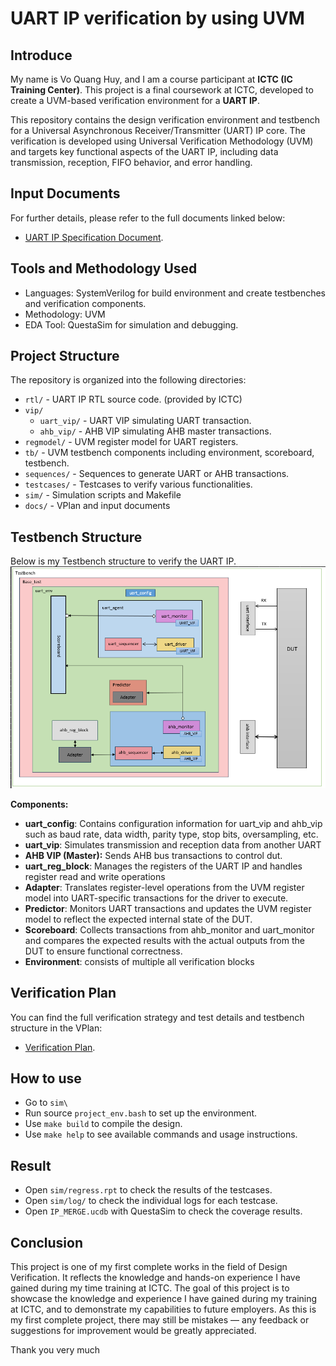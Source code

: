 # UART IP verification by using UVM
## Introduce
My name is Vo Quang Huy, and I am a course participant at **ICTC (IC Training Center)**. This project is a final coursework at ICTC, developed to create a UVM-based verification environment for a **UART IP**. 

This repository contains the design verification environment and testbench for a Universal Asynchronous Receiver/Transmitter (UART) IP core. The verification is developed using Universal Verification Methodology (UVM) and targets key functional aspects of the UART IP, including data transmission, reception, FIFO behavior, and error handling.

## Input Documents
For further details, please refer to the full documents linked below:
- [UART IP Specification Document](https://github.com/Venus-Lv5/UART_VIP_Verification/blob/1677d8fbe98fa5725d53a0b3cfafe085d81dcc94/docs/UART%20IP%20Specification%20Version%202.0.pdf).

## Tools and Methodology Used
- Languages: SystemVerilog for build environment and create testbenches and verification components.
- Methodology: UVM
- EDA Tool: QuestaSim for simulation and debugging.

## Project Structure
The repository is organized into the following directories:

- `rtl/` - UART IP RTL source code. (provided by ICTC)
- `vip/`
  - `uart_vip/` - UART VIP simulating UART transaction.
  - `ahb_vip/` - AHB VIP simulating AHB master transactions.
- `regmodel/` - UVM register model for UART registers.
- `tb/` - UVM testbench components including environment, scoreboard, testbench.
- `sequences/` - Sequences to generate UART or AHB transactions.
- `testcases/` - Testcases to verify various functionalities.
- `sim/` - Simulation scripts and Makefile
- `docs/` - VPlan and input documents

## Testbench Structure
Below is my Testbench structure to verify the UART IP.
![Testbench structure to verify the VIP](https://github.com/Venus-Lv5/UART_VIP_Verification/blob/1677d8fbe98fa5725d53a0b3cfafe085d81dcc94/docs/tb_structure.png)

**Components:**
- **uart_config**: Contains configuration information for uart_vip and ahb_vip such as baud rate, data width, parity type, stop bits, oversampling, etc.
- **uart_vip**: Simulates transmission and reception data from another UART
- **AHB VIP (Master):** Sends AHB bus transactions to control dut.
- **uart_reg_block**: Manages the registers of the UART IP and handles register read and write operations
- **Adapter**: Translates register-level operations from the UVM register model into UART-specific transactions for the driver to execute.
- **Predictor**: Monitors UART transactions and updates the UVM register model to reflect the expected internal state of the DUT.
- **Scoreboard**: Collects transactions from ahb_monitor and uart_monitor and compares the expected results with the actual outputs from the DUT to ensure functional correctness.
- **Environment**: consists of multiple all verification blocks

## Verification Plan
You can find the full verification strategy and test details and testbench structure in the VPlan:  
- [Verification Plan](https://github.com/Venus-Lv5/UART_VIP_Verification/blob/1677d8fbe98fa5725d53a0b3cfafe085d81dcc94/docs/Vplan_QuangHuy_Final_Prj.csv).

## How to use
- Go to `sim\`
- Run source `project_env.bash` to set up the environment.
- Use `make build` to compile the design.
- Use `make help` to see available commands and usage instructions.

## Result
- Open `sim/regress.rpt` to check the results of the testcases.
- Open `sim/log/` to check the individual logs for each testcase.
- Open `IP_MERGE.ucdb` with QuestaSim to check the coverage results.

## Conclusion
This project is one of my first complete works in the field of Design Verification. It reflects the knowledge and hands-on experience I have gained during my time training at ICTC. The goal of this project is to showcase the knowledge and experience I have gained during my training at ICTC, and to demonstrate my capabilities to future employers. As this is my first complete project, there may still be mistakes — any feedback or suggestions for improvement would be greatly appreciated.

Thank you very much
